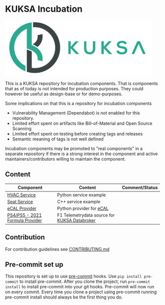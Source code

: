 # KUKSA Incubation

![KUKSA Logo](./assets/logo.png)

This is a KUKSA repository for incubation components.
That is components that as of today is not intended for production purposes.
They could however be useful as design-base or for demo-purposes.

Some implications on that this is a repository for incubation components

* Vulnerability Management (Dependabot) is not enabled for this repository.
* Limited effort spent on artifacts like Bill-of-Material and Open Source Scanning
* Limited effort spent on testing before creating tags and releases
* Semantic meaning of tags is not well defined

Incubation components may be promoted to "real components" in a separate repository if there
is a strong interest in the component and active maintainers/contributors willing to maintain the component.

## Content

Component |  Content | Comment/Status
----------|----------|---------------
[HVAC Service](hvac_service) | Python service example
[Seat Service](seat_service) | C++ service example
[eCAL Provider](ecal2val) | Python provider for [eCAL](https://projects.eclipse.org/projects/automotive.ecal)
[PS4/PS5 - 2021 Formula Provider](./fone2val) | F1 Telemetrydata source for [KUKSA Databroker](https://github.com/eclipse/kuksa.val/tree/master/kuksa_databroker)

## Contribution

For contribution guidelines see [CONTRIBUTING.md](CONTRIBUTING.md)

## Pre-commit set up
This repository is set up to use [pre-commit](https://pre-commit.com/) hooks.
Use `pip install pre-commit` to install pre-commit.
After you clone the project, run `pre-commit install` to install pre-commit into your git hooks.
Pre-commit will now run on every commit.
Every time you clone a project using pre-commit running pre-commit install should always be the first thing you do.
